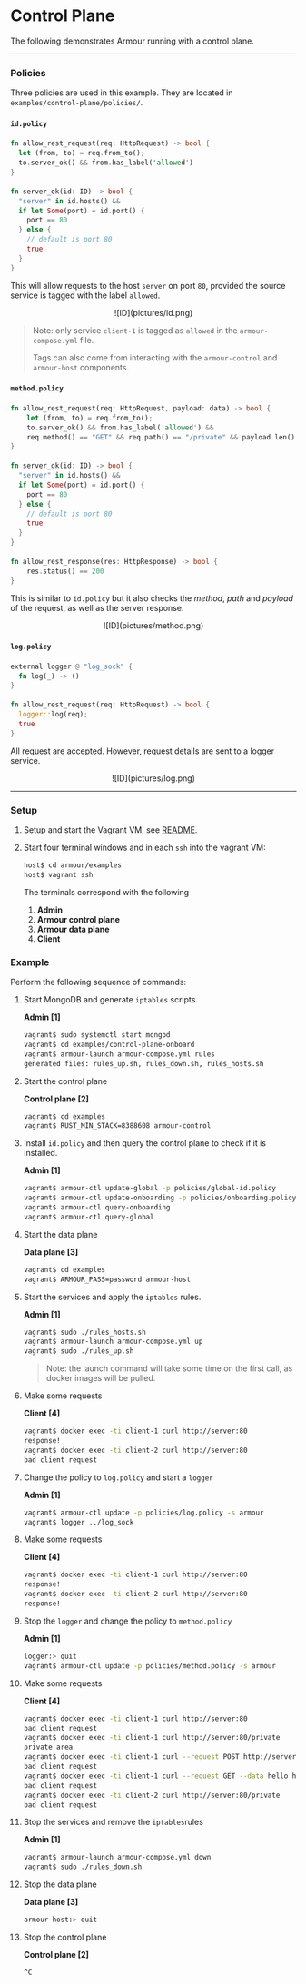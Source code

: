 Control Plane
=============

The following demonstrates Armour running with a control plane.

---

### Policies

Three policies are used in this example. They are located in `examples/control-plane/policies/`.

#### `id.policy`

```rust
fn allow_rest_request(req: HttpRequest) -> bool {
  let (from, to) = req.from_to();
  to.server_ok() && from.has_label('allowed')
}

fn server_ok(id: ID) -> bool {
  "server" in id.hosts() &&
  if let Some(port) = id.port() {
    port == 80
  } else {
    // default is port 80
    true
  }
}
```

This will allow requests to the host `server` on port `80`, provided the source service is tagged with the label `allowed`.

<center>
![ID](pictures/id.png)
</center>

> Note: only service `client-1` is tagged as `allowed` in the `armour-compose.yml` file.
> 
> Tags can also come from interacting with the `armour-control` and `armour-host` components.


#### `method.policy`

```rust
fn allow_rest_request(req: HttpRequest, payload: data) -> bool {
    let (from, to) = req.from_to();
    to.server_ok() && from.has_label('allowed') &&
    req.method() == "GET" && req.path() == "/private" && payload.len() == 0
}

fn server_ok(id: ID) -> bool {
  "server" in id.hosts() &&
  if let Some(port) = id.port() {
    port == 80
  } else {
    // default is port 80
    true
  }
}

fn allow_rest_response(res: HttpResponse) -> bool {
    res.status() == 200
}
```
This is similar to `id.policy` but it also checks the *method*, *path* and *payload* of the request, as well as the server response.

<center>
![ID](pictures/method.png)
</center>

#### `log.policy`

```rust
external logger @ "log_sock" {
  fn log(_) -> ()
}

fn allow_rest_request(req: HttpRequest) -> bool {
  logger::log(req);
  true
}
```
All request are accepted. However, request details are sent to a logger service.
<center>
![ID](pictures/log.png)
</center>


---

### Setup

1. Setup and start the Vagrant VM, see [README](../README.md).
1. Start four terminal windows and in each `ssh` into the vagrant VM:

   ```sh
   host$ cd armour/examples
   host$ vagrant ssh
   ```

	The terminals correspond with the following
	
   1. **Admin**
   1. **Armour control plane**
   1. **Armour data plane**
   1. **Client**


### Example

Perform the following sequence of commands:

1. Start MongoDB and generate `iptables` scripts.
	
	**Admin [1]**
	
	```sh
	vagrant$ sudo systemctl start mongod
   vagrant$ cd examples/control-plane-onboard
   vagrant$ armour-launch armour-compose.yml rules
   generated files: rules_up.sh, rules_down.sh, rules_hosts.sh
	```

1. Start the control plane

	**Control plane [2]**

	```sh
	vagrant$ cd examples
	vagrant$ RUST_MIN_STACK=8388608 armour-control
	```

1. Install `id.policy` and then query the control plane to check if it is installed.
	
	**Admin [1]**
	
	```sh
   vagrant$ armour-ctl update-global -p policies/global-id.policy
   vagrant$ armour-ctl update-onboarding -p policies/onboarding.policy
   vagrant$ armour-ctl query-onboarding
   vagrant$ armour-ctl query-global 
	```

1. Start the data plane

	**Data plane [3]**

	```sh
	vagrant$ cd examples
	vagrant$ ARMOUR_PASS=password armour-host
	```

1. Start the services and apply the `iptables` rules.
	
	**Admin [1]**
	
	```sh
   vagrant$ sudo ./rules_hosts.sh
   vagrant$ armour-launch armour-compose.yml up
   vagrant$ sudo ./rules_up.sh
	```

   > Note: the launch command will take some time on the first call, as docker images will be pulled.

1. Make some requests
	
	**Client [4]**
	
	```sh
   vagrant$ docker exec -ti client-1 curl http://server:80
   response!
   vagrant$ docker exec -ti client-2 curl http://server:80
   bad client request
	```

1. Change the policy to `log.policy` and start a `logger`
	
	**Admin [1]**
	
	```sh
   vagrant$ armour-ctl update -p policies/log.policy -s armour
   vagrant$ logger ../log_sock
	```

1. Make some requests
	
	**Client [4]**
	
	```sh
   vagrant$ docker exec -ti client-1 curl http://server:80
   response!
   vagrant$ docker exec -ti client-2 curl http://server:80
   response!
	```

1. Stop the `logger` and change the policy to `method.policy`
	
	**Admin [1]**
	
	```sh
   logger:> quit
   vagrant$ armour-ctl update -p policies/method.policy -s armour
	```

1. Make some requests

	**Client [4]**
	
	```sh
   vagrant$ docker exec -ti client-1 curl http://server:80
   bad client request
   vagrant$ docker exec -ti client-1 curl http://server:80/private
   private area
   vagrant$ docker exec -ti client-1 curl --request POST http://server:80/private
   bad client request
   vagrant$ docker exec -ti client-1 curl --request GET --data hello http://server:80/private
   bad client request
   vagrant$ docker exec -ti client-2 curl http://server:80/private
   bad client request
	```

1. Stop the services and remove the `iptables`rules
	
	**Admin [1]**
	
	```sh
   vagrant$ armour-launch armour-compose.yml down
   vagrant$ sudo ./rules_down.sh
	```

1. Stop the data plane

	**Data plane [3]**

	```sh
	armour-host:> quit
	```

1. Stop the control plane

	**Control plane [2]**

	```
	^C
	```